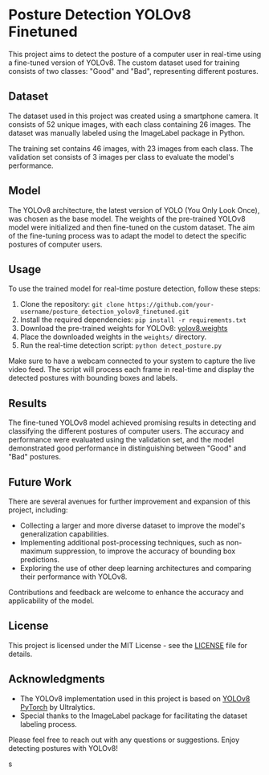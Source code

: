 # Posture Detection YOLOv8 Finetuned

This project aims to detect the posture of a computer user in real-time using a fine-tuned version of YOLOv8. The custom dataset used for training consists of two classes: "Good" and "Bad", representing different postures.

## Dataset
The dataset used in this project was created using a smartphone camera. It consists of 52 unique images, with each class containing 26 images. The dataset was manually labeled using the ImageLabel package in Python.

The training set contains 46 images, with 23 images from each class. The validation set consists of 3 images per class to evaluate the model's performance.

## Model
The YOLOv8 architecture, the latest version of YOLO (You Only Look Once), was chosen as the base model. The weights of the pre-trained YOLOv8 model were initialized and then fine-tuned on the custom dataset. The aim of the fine-tuning process was to adapt the model to detect the specific postures of computer users.

## Usage
To use the trained model for real-time posture detection, follow these steps:

1. Clone the repository: `git clone https://github.com/your-username/posture_detection_yolov8_finetuned.git`
2. Install the required dependencies: `pip install -r requirements.txt`
3. Download the pre-trained weights for YOLOv8: [yolov8.weights](https://link-to-pretrained-weights)
4. Place the downloaded weights in the `weights/` directory.
5. Run the real-time detection script: `python detect_posture.py`

Make sure to have a webcam connected to your system to capture the live video feed. The script will process each frame in real-time and display the detected postures with bounding boxes and labels.

## Results
The fine-tuned YOLOv8 model achieved promising results in detecting and classifying the different postures of computer users. The accuracy and performance were evaluated using the validation set, and the model demonstrated good performance in distinguishing between "Good" and "Bad" postures.

## Future Work
There are several avenues for further improvement and expansion of this project, including:

- Collecting a larger and more diverse dataset to improve the model's generalization capabilities.
- Implementing additional post-processing techniques, such as non-maximum suppression, to improve the accuracy of bounding box predictions.
- Exploring the use of other deep learning architectures and comparing their performance with YOLOv8.

Contributions and feedback are welcome to enhance the accuracy and applicability of the model.

## License
This project is licensed under the MIT License - see the [LICENSE](LICENSE) file for details.

## Acknowledgments
- The YOLOv8 implementation used in this project is based on [YOLOv8 PyTorch](https://github.com/ultralytics/ultralytics) by Ultralytics.
- Special thanks to the ImageLabel package for facilitating the dataset labeling process.

Please feel free to reach out with any questions or suggestions. Enjoy detecting postures with YOLOv8!

s